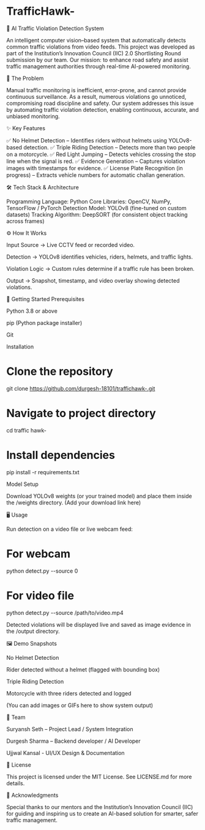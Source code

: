 # TrafficHawk-
🚦 AI Traffic Violation Detection System

An intelligent computer vision–based system that automatically detects common traffic violations from video feeds. This project was developed as part of the Institution’s Innovation Council (IIC) 2.0 Shortlisting Round submission by our team.
Our mission: to enhance road safety and assist traffic management authorities through real-time AI-powered monitoring.

🎯 The Problem

Manual traffic monitoring is inefficient, error-prone, and cannot provide continuous surveillance. As a result, numerous violations go unnoticed, compromising road discipline and safety.
Our system addresses this issue by automating traffic violation detection, enabling continuous, accurate, and unbiased monitoring.

✨ Key Features

✅ No Helmet Detection – Identifies riders without helmets using YOLOv8-based detection.
✅ Triple Riding Detection – Detects more than two people on a motorcycle.
✅ Red Light Jumping – Detects vehicles crossing the stop line when the signal is red.
✅ Evidence Generation – Captures violation images with timestamps for evidence.
✅ License Plate Recognition (in progress) – Extracts vehicle numbers for automatic challan generation.

🛠️ Tech Stack & Architecture

Programming Language: Python
Core Libraries: OpenCV, NumPy, TensorFlow / PyTorch
Detection Model: YOLOv8 (fine-tuned on custom datasets)
Tracking Algorithm: DeepSORT (for consistent object tracking across frames)

⚙️ How It Works

Input Source → Live CCTV feed or recorded video.

Detection → YOLOv8 identifies vehicles, riders, helmets, and traffic lights.

Violation Logic → Custom rules determine if a traffic rule has been broken.

Output → Snapshot, timestamp, and video overlay showing detected violations.

🚀 Getting Started
Prerequisites

Python 3.8 or above

pip (Python package installer)

Git

Installation
# Clone the repository
git clone https://github.com/durgesh-18101/traffichawk-.git

# Navigate to project directory
cd traffic hawk-

# Install dependencies
pip install -r requirements.txt

Model Setup

Download YOLOv8 weights (or your trained model) and place them inside the /weights directory.
(Add your download link here)

🖥️ Usage

Run detection on a video file or live webcam feed:

# For webcam
python detect.py --source 0

# For video file
python detect.py --source /path/to/video.mp4


Detected violations will be displayed live and saved as image evidence in the /output directory.

🖼️ Demo Snapshots

No Helmet Detection

Rider detected without a helmet (flagged with bounding box)

Triple Riding Detection

Motorcycle with three riders detected and logged

(You can add images or GIFs here to show system output)

👥 Team

Suryansh Seth – Project Lead / System Integration

Durgesh Sharma – Backend developer / AI Developer

Ujjwal Kansal -  UI/UX Design & Documentation

📜 License

This project is licensed under the MIT License.
See LICENSE.md
 for more details.

🙏 Acknowledgments

Special thanks to our mentors and the Institution’s Innovation Council (IIC) for guiding and inspiring us to create an AI-based solution for smarter, safer traffic management.
